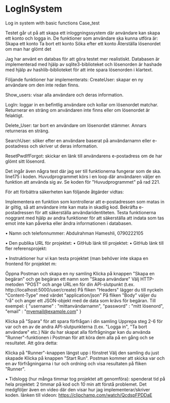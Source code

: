 # LogInSystem
Log in system with basic functions
Case_test

Testet går ut på att skapa ett inloggningssystem där användare kan skapa ett konto och logga in. De funktioner som användare ska kunna utföra är: 
Skapa ett konto
Ta bort ett konto 
Söka efter ett konto 
Återställa lösenordet om man har glömt det 

Jag har använt en databas för att göra testet mer realistiskt. Databasen är implementerad med hjälp av sqlite3-biblioteket och lösenorden är hashade med hjälp av hashlib-biblioteket för att inte spara lösenorden i klartext.

Följande funktioner har implementerats:
CreateUser: skapar en ny användare om den inte redan finns.

Show_users: visar alla användare och deras information.

LogIn: loggar in en befintlig användare och kollar om lösenordet matchar. Returnerar en sträng om användaren inte finns eller om lösenordet är felaktigt. 

Delete_User: tar bort en användare om lösenordet stämmer. Annars returneras en sträng.

SearchUser: söker efter en användare baserat på användarnamn eller e-postadress och skriver ut deras information. 

ResetPwdIfForgot: skickar en länk till användarens e-postadress om de har glömt sitt lösenord. 

Det ingår även några test där jag ser till funktionerna fungerar som de ska. line175 i koden.
Huvudprogrammet körs i en loop där användaren väljer en funktion att använda sig av. Se koden för "Huvudprogrammet" på rad 221. 


För att förbättra säkerheten kan följande åtgärder vidtas: 

Implementera en funktion som kontrollerar att e-postadressen som matas in är giltig, så att användare inte kan mata in skadlig kod. 
Bekräfta e-postadressen för att säkerställa användaridentiteten. 
Testa funktionerna noggrant med hjälp av andra funktioner för att säkerställa att indata som tas emot inte kan påverka eller ändra informationen i databasen.

• Namn och telefonnummer: Abdulrahman Hameshli, 0790222105	

• Den publika URL för projektet: 
• GitHub länk till projektet:
• GitHub länk till fler referensprojekt:




• Instruktioner hur vi kan testa projektet (man behöver inte skapa en frontend för projektet m:

Öppna Postman och skapa en ny samling
Klicka på knappen "Skapa en begäran" och ge begäran ett namn som "Skapa användare"
Välj HTTP-metoden "POST" och ange URL:en för din API-slutpunkt (t.ex. http://localhost:5000/user/create)
På fliken "Headers" lägger du till nyckeln "Content-Type" med värdet "application/json"
På fliken "Body" väljer du "rå" och anger ett JSON-objekt med de data som krävs för begäran. Till exempel:
{
   "username" : "mittanvändarnamn",
   "password" : "mitt lösenord",
   "email" : "myemail@example.com"
}

Klicka på "Spara" för att spara förfrågan i din samling
Upprepa steg 2-6 för var och en av de andra API-slutpunkterna (t.ex. "Logga in", "Ta bort användare" etc.)
När du har skapat alla förfrågningar kan du använda "Runner"-funktionen i Postman för att köra dem alla på en gång och se resultatet. Att göra detta:

Klicka på "Runner"-knappen längst upp i fönstret
Välj den samling du just skapade
Klicka på knappen "Start Run".
Postman kommer att skicka var och en av förfrågningarna i tur och ordning och visa resultaten på fliken "Runner".

• Tidslogg (hur många timmar tog projektet att genomföra): spenderat tid på hela projektet: 2 timmar på kod och 10 min att förstå problemet. 
Det medgföljer även en video där den visar hur jag implementerar/skriver koden.  länken till videon: https://clipchamp.com/watch/QcdspFPDDaE
